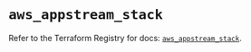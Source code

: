# `aws_appstream_stack`

Refer to the Terraform Registry for docs: [`aws_appstream_stack`](https://registry.terraform.io/providers/hashicorp/aws/5.87.0/docs/resources/appstream_stack).
